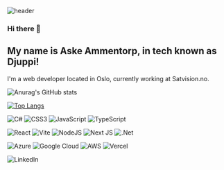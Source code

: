 ![header](https://capsule-render.vercel.app/api?type=slice&color=0:a96f44,100:f2ecb6&height=300&section=header&text=Hi%20there,%-nl-&desc=I'm%20Djuppi&fontSize=80&fontAlignY=35&rotate=19&descSize=70&&descAlignY=70)

### Hi there 👋

## My name is Aske Ammentorp, in tech known as Djuppi!

I'm a web developer located in Oslo, currently working at Satvision.no.
<html>

<div class="line">
 
</div>
</html>

![Anurag's GitHub stats](https://github-readme-stats.vercel.app/api?username=djuppi&show_icons=true&theme=merko)

[![Top Langs](https://github-readme-stats.vercel.app/api/top-langs/?username=djuppi&theme=merko)](https://github.com/anuraghazra/github-readme-stats)

![C#](https://img.shields.io/badge/c%23-%23239120.svg?style=for-the-badge&logo=csharp&logoColor=white) ![CSS3](https://img.shields.io/badge/css3-%231572B6.svg?style=for-the-badge&logo=css3&logoColor=white) ![JavaScript](https://img.shields.io/badge/javascript-%23323330.svg?style=for-the-badge&logo=javascript&logoColor=%23F7DF1E) ![TypeScript](https://img.shields.io/badge/typescript-%23007ACC.svg?style=for-the-badge&logo=typescript&logoColor=white)

![React](https://img.shields.io/badge/react-%2320232a.svg?style=for-the-badge&logo=react&logoColor=%2361DAFB) ![Vite](https://img.shields.io/badge/vite-%23646CFF.svg?style=for-the-badge&logo=vite&logoColor=white) ![NodeJS](https://img.shields.io/badge/node.js-6DA55F?style=for-the-badge&logo=node.js&logoColor=white) ![Next JS](https://img.shields.io/badge/Next-black?style=for-the-badge&logo=next.js&logoColor=white) ![.Net](https://img.shields.io/badge/.NET-5C2D91?style=for-the-badge&logo=.net&logoColor=white) 

![Azure](https://img.shields.io/badge/azure-%230072C6.svg?style=for-the-badge&logo=microsoftazure&logoColor=white) ![Google Cloud](https://img.shields.io/badge/GoogleCloud-%234285F4.svg?style=for-the-badge&logo=google-cloud&logoColor=white)	![AWS](https://img.shields.io/badge/AWS-%23FF9900.svg?style=for-the-badge&logo=amazon-aws&logoColor=white) ![Vercel](https://img.shields.io/badge/vercel-%23000000.svg?style=for-the-badge&logo=vercel&logoColor=white)

![LinkedIn](https://img.shields.io/badge/linkedin-%230077B5.svg?style=for-the-badge&logo=linkedin&logoColor=white) 
